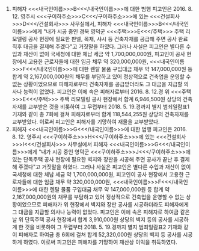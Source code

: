 1. 피해자 <<<내국인이름>>>B<<</내국인이름>>>에 대한 범행
피고인은 2016. 8. 12. 영주시 <<<구이하주소>>>C<<</구이하주소>>>에 있는 <<<건설회사>>>D<<</건설회사>>> 사무실에서, 피해자 <<<내국인이름>>>B<<</내국인이름>>>에게 "내가 시공 중인 경북 영덕군 <<<주택>>>E<<</주택>>> 주택 리모델링 공사 현장에 필요한 판넬, 목재, 샤시 등 건축자재를 공급해 주면 공사 완료 직후 대금을 결제해 주겠다"고 거짓말을 하였다.
그러나 사실은 피고인은 별다른 수입과 재산이 없이 국세청에 대한 체납 세금 약 1,700,000,000원, 피고인이 공사 현장에서 고용한 근로자들에 대한 임금 채무 약 320,000,000원, <<<내국인이름>>>F<<</내국인이름>>>에 대한 렌탈 물품 구입대금 채무 약 147,000,000원 등 합계 약 2,167,000,000원의 채무를 부담하고 있어 정상적으로 건축업을 운영할 수 없는 상황이었으므로 피해자로부터 건축자재를 공급받더라도 그 대금을 지급할 의사나 능력이 없었다.
피고인은 이에 속은 피해자로부터 2016. 8. 12.경 위 <<<주택>>>E<<</주택>>> 주택 리모델링 공사 현장에서 합계 6,946,500원 상당의 건축자재를 교부받은 것을 비롯하여 그 무렵부터 2018. 5. 19.경까지 별지 범죄일람표1 기재와 같이 총 7회에 걸쳐 피해자로부터 합계 118,544,255원 상당의 건축자재를 교부받았다.
이로써 피고인은 피해자를 기망하여 재물을 교부받았다.
2. 피해자 <<<내국인이름>>>G<<</내국인이름>>>에 대한 범행
피고인은 2016. 8. 12. 영주시 <<<구이하주소>>>H<<</구이하주소>>>에 있는 <<<건설회사>>>I<<</건설회사>>> 사무실에서 피해자 <<<내국인이름>>>G<<</내국인이름>>>에게 "내가 시공 중인 영덕군 <<<구이하주소>>>J<<</구이하주소>>>에 있는 단독주택 공사 현장에 필요한 벽지와 장판을 시공해 주면 공사가 끝난 후 결제해 주겠다"고 거짓말을 하였다.
그러나 사실은 피고인은 별다른 수입과 재산이 없이 국세청에 대한 체납 세금 약 1,700,000,000원, 피고인이 공사 현장에서 고용한 근로자들에 대한 임금 채무 약 320,000,000원, <<<내국인이름>>>F<<</내국인이름>>>에 대한 렌탈 물품 구입대금 채무 약 147,000,000원 등 합계 약 2,167,000,000원의 채무를 부담하고 있어 정상적으로 건축업을 운영할 수 없는 상황이었으므로 피해자가 위 현장에서 벽지와 장판 공사를 시공하더라도 피해자에게 그 대금을 지급할 의사나 능력이 없었다.
피고인은 이에 속은 피해자로 하여금 같은 날 위 단독주택 공사 현장에서 합계 3,910,000원 상당의 벽지 등의 공사를 시공하게 한 것을 비롯하여 그 무렵부터 2018. 5. 19.경까지 별지 범죄일람표2 기재와 같이 피해자로 하여금 총 6회에 걸쳐 합계 52,320,000원 상당의 벽지 등 공사를 시공하게 하였다.
이로써 피고인은 피해자를 기망하여 재산상 이익을 취득하였다.